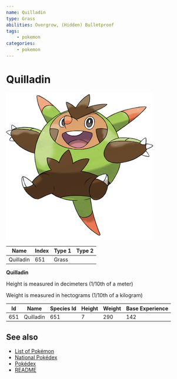```yaml
---
name: Quilladin
type: Grass
abilities: Overgrow, (Hidden) Bulletproof
tags:
    - pokemon
categories:
    - pokemon
---
```


# Quilladin


![Quilladin](images/651.png)

| **Name** | **Index** | **Type 1** | **Type 2** |
|----|----|----|----|
| Quilladin | 651 | Grass  |  |

**Quilladin** 


Height is measured in decimeters (1/10th of a meter)

Weight is measured in hectograms (1/10th of a kilogram)

| **Id** | **Name** | **Species Id** | **Height** | **Weight** | **Base Experience** |
|--------|----------|----------------|------------|------------|---------------------|
| 651 | Quilladin | 651 | 7 | 290 | 142 |


## See also

- [List of Pokémon](../pokemon.md)
- [National Pokédex](../national_pokedex.md)
- [Pokédex](../pokedex.md)
- [README](../README.md)
